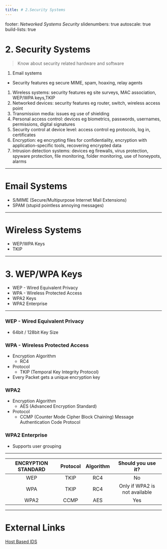 ```yaml
---
title: # 2.Security Systems
---
```


footer: *Networked Systems Security*
slidenumbers: true
autoscale: true
build-lists: true

# 2. Security Systems

> Know about security related hardware and software
1. Email systems
- Security features eg secure MIME, spam, hoaxing, relay agents
1. Wireless systems: security features eg site surveys, MAC association, WEP/WPA keys,TKIP
1. Networked devices: security features eg router, switch, wireless access point
1. Transmission media: issues eg use of shielding
1. Personal access control: devices eg biometrics, passwords, usernames, permissions, digital signatures
1. Security control at device level: access control eg protocols, log in, certificates
1. Encryption: eg encrypting files for confidentiality, encryption with application-specific tools, recovering encrypted data
1. Intrusion detection systems: devices eg firewalls, virus protection, spyware protection, file monitoring, folder monitoring, use of honeypots, alarms

---
 
# Email Systems

- S/MIME (Secure/Multipurpose Internet Mail Extensions)
- SPAM (stupid pointless annoying messages)

<!-- - HOAXING -->
<!-- - Relay Agents -->

---

# Wireless Systems

<!-- - Site Surveys -->
<!-- - MAC Assocications -->
- WEP/WPA Keys
- TKIP

<!-- --- -->

<!-- # 1. Site Surveys -->

<!-- A wireless site survey, sometimes called an RF site survey or wireless survey, is the process of planning and designing a wireless network, to provide a wireless solution that will deliver: -->

<!-- - the required wireless coverage,
- data rates,
- network capacity,
- roaming capability and
- Quality of Service (QoS) -->

<!-- The survey usually involves a site visit to test for RF interference, and to identify optimum installation locations for access points. This requires analysis of building floor plans, inspection of the facility, and use of site survey tools. Interviews with IT management and the end users of the wireless network are also important to determine the design parameters for the wireless network. As part of the wireless site survey, the effective range boundary is set, which defines the area over which signal levels needed support the intended application. This involves determining the minimum signal to noise ratio (SNR) needed to support performance requirements. Wireless site survey can also mean the walk-testing, auditing, analysis or diagnosis of an existing wireless network, particularly one which is not providing the level of service required. -->

<!-- ---

# 2. MAC Associations

- MAC Address Filtering
- Whitelisting
- Blacklisting -->

---

# 3. WEP/WPA Keys

- WEP - Wired Equivalent Privacy
- WPA - Wireless Protected Access
- WPA2 Keys
- WPA2 Enterprise

<!-- # Radio Analogy -->

---

### WEP - Wired Equivalent Privacy

- 64bit / 128bit Key Size

### WPA - Wireless Protected Access

- Encryption Algorithm
	- RC4
- Protocol
	- TKIP (Temporal Key Integrity Protocol)
- Every Packet gets a unique encryption key

### WPA2
- Encryption Algorithm
	- AES (Advanced Encryption Standard)
- Protocol
	- CCMP (Counter Mode Cipher Block Chaining) Message Authentication Code Protocol

### WPA2 Enterprise
- Supports user grouping

<!-- # IDS -->





---

| ENCRYPTION STANDARD | Protocol | Algorithm | Should you use it? |
| :---: | :---: | :---: | :---: |
| WEP | TKIP | RC4 | No |
| WPA | TKIP | RC4 | Only if WPA2 is not available |
| WPA2 | CCMP | AES | Yes |



---

# External Links

[Host Based IDS](https://www.alienvault.com/blogs/security-essentials/open-source-intrusion-detection-tools-a-quick-overview)